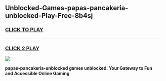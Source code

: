 
## Unblocked-Games-papas-pancakeria-unblocked-Play-Free-8b4sj
<h3>
<a href="https://premium76.site?title=papas-pancakeria-unblocked&ref=19M">CLICK TO PLAY</a></h3>
<hr>

<h3>
<a href="https://premium76.site?title=papas-pancakeria-unblocked&ref=19M">CLICK 2 PLAY</a>
  
</h3>

<a href="https://premium76.site?title=papas-pancakeria-unblocked&ref=19M"><img src="https://clearcache.store/games.png"></a>


**papas-pancakeria-unblocked games unblocked: Your Gateway to Fun and Accessible Online Gaming**
